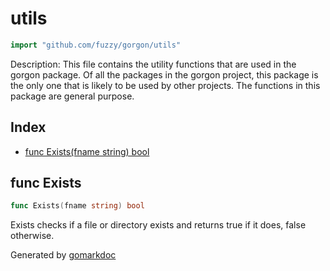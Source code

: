 <!-- Code generated by gomarkdoc. DO NOT EDIT -->

# utils

```go
import "github.com/fuzzy/gorgon/utils"
```

Description: This file contains the utility functions that are used in the gorgon package. Of all the packages in the gorgon project, this package is the only one that is likely to be used by other projects. The functions in this package are general purpose.

## Index

- [func Exists\(fname string\) bool](<#Exists>)


<a name="Exists"></a>
## func Exists

```go
func Exists(fname string) bool
```

Exists checks if a file or directory exists and returns true if it does, false otherwise.

Generated by [gomarkdoc](<https://github.com/princjef/gomarkdoc>)

